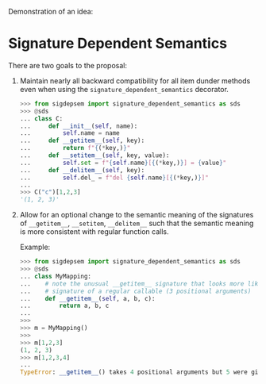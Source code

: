 Demonstration of an idea:
# Signature Dependent Semantics

There are two goals to the proposal:
1. Maintain nearly all backward compatibility for all item dunder methods even when using the 
`signature_dependent_semantics` decorator.

    ```python
    >>> from sigdepsem import signature_dependent_semantics as sds
    >>> @sds
    ... class C:
    ...     def __init__(self, name):
    ...         self.name = name
    ...     def __getitem__(self, key):
    ...         return f"{(*key,)}"
    ...     def __setitem__(self, key, value):
    ...         self.set = f"{self.name}[{(*key,)}] = {value}"
    ...     def __delitem__(self, key):
    ...         self.del_ = f"del {self.name}[{(*key,)}]"
    ... 
    >>> C("c")[1,2,3]
    '(1, 2, 3)'
    ```

2. Allow for an optional change to the semantic meaning of the signatures of `__getitem__`, 
`__setitem`, `__delitem__` such that the semantic meaning is more consistent with regular 
function calls.
    
    Example:

    ```python
    >>> from sigdepsem import signature_dependent_semantics as sds
    >>> @sds
    ... class MyMapping:
    ...    # note the unusual __getitem__ signature that looks more like the
    ...    # signature of a regular callable (3 positional arguments)
    ...    def __getitem__(self, a, b, c):
    ...        return a, b, c
    ... 
    >>> 
    >>> m = MyMapping()
    >>> 
    >>> m[1,2,3]
    (1, 2, 3)
    >>> m[1,2,3,4]
    ...
    TypeError: __getitem__() takes 4 positional arguments but 5 were given
    ```
